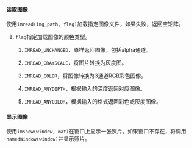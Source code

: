 #### 读取图像

使用`imread(img_path, flag)`加载指定图像文件，如果失败，返回空矩阵。

1. `flag`指定加载图像的颜色类型。

   1. `IMREAD_UNCHANGED`，原样返回图像，包括alpha通道。

   1. `IMREAD_GRAYSCALE`，将图片转换为灰度图。

   1. `IMREAD_COLOR`，将图像转换为3通道RGB彩色图像。

   1. `IMREAD_ANYDEPTH`，根据输入的深度返回对应图像。

   1. `IMREAD_ANYCOLOR`，根据输入的格式返回彩色或灰度图像。

#### 显示图像

使用`imshow(window, mat)`在窗口上显示一张照片。如果窗口不存在，将调用`namedWindow(window)`并显示照片。

